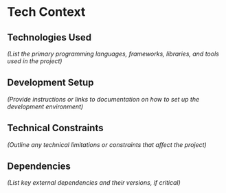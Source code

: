# Tech Context

## Technologies Used

*(List the primary programming languages, frameworks, libraries, and tools used in the project)*

## Development Setup

*(Provide instructions or links to documentation on how to set up the development environment)*

## Technical Constraints

*(Outline any technical limitations or constraints that affect the project)*

## Dependencies

*(List key external dependencies and their versions, if critical)*
